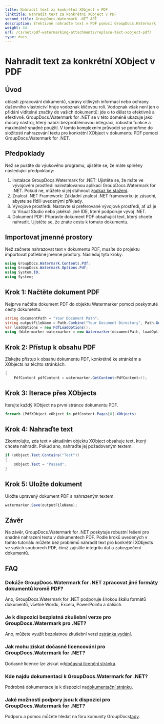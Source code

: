 ```yaml
---
title: Nahradit text za konkrétní XObject v PDF
linktitle: Nahradit text za konkrétní XObject v PDF
second_title: GroupDocs.Watermark .NET API
description: Efektivně nahraďte text v PDF pomocí GroupDocs.Watermark for .NET. Bezproblémově integrujte vodoznak do svých aplikací .NET.
weight: 44
url: /cs/net/pdf-watermarking-attachments/replace-text-xobject-pdf/
type: docs
---
```

# Nahradit text za konkrétní XObject v PDF

## Úvod
oblasti zpracování dokumentů, správy citlivých informací nebo ochrany duševního vlastnictví hraje vodoznak klíčovou roli. Vodoznak však není jen o přidání viditelné značky do vašich dokumentů; jde o to dělat to efektivně a efektivně. GroupDocs.Watermark for .NET se v této doméně ukazuje jako mocný nástroj, který nabízí bezproblémovou integraci, robustní funkce a maximálně snadné použití. V tomto komplexním průvodci se ponoříme do složitosti nahrazování textu pro konkrétní XObject v dokumentu PDF pomocí GroupDocs.Watermark for .NET.
## Předpoklady
Než se pustíte do výukového programu, ujistěte se, že máte splněny následující předpoklady:
1.  Instalace GroupDocs.Watermark for .NET: Ujistěte se, že máte ve vývojovém prostředí nainstalovanou aplikaci GroupDocs.Watermark for .NET. Pokud ne, můžete si jej stáhnout z[odkaz ke stažení](https://releases.groupdocs.com/Watermark/net/).
2. Znalost .NET Framework: Základní znalost .NET frameworku je zásadní, abyste se řídili uvedenými příklady.
3. Vývojové prostředí: Nastavte si preferované vývojové prostředí, ať už je to Visual Studio nebo jakékoli jiné IDE, které podporuje vývoj .NET.
4. Dokument PDF: Připravte dokument PDF obsahující text, který chcete nahradit. Ujistěte se, že znáte cestu k tomuto dokumentu.

## Importovat jmenné prostory
Než začnete nahrazovat text v dokumentu PDF, musíte do projektu importovat potřebné jmenné prostory. Následuj tyto kroky:

```csharp
using GroupDocs.Watermark.Contents.Pdf;
using GroupDocs.Watermark.Options.Pdf;
using System.IO;
using System;
```
## Krok 1: Načtěte dokument PDF
Nejprve načtěte dokument PDF do objektu Watermarker pomocí poskytnuté cesty dokumentu.
```csharp
string documentPath = "Your Document Path";
string outputFileName = Path.Combine("Your Document Directory", Path.GetFileName(documentPath));
var loadOptions = new PdfLoadOptions();
using (Watermarker watermarker = new Watermarker(documentPath, loadOptions))
```
## Krok 2: Přístup k obsahu PDF
Získejte přístup k obsahu dokumentu PDF, konkrétně ke stránkám a XObjects na těchto stránkách.
```csharp
{
    PdfContent pdfContent = watermarker.GetContent<PdfContent>();
```
## Krok 3: Iterace přes XObjects
Iterujte každý XObject na první stránce dokumentu PDF.
```csharp
foreach (PdfXObject xObject in pdfContent.Pages[0].XObjects)
```
## Krok 4: Nahraďte text
Zkontrolujte, zda text v aktuálním objektu XObject obsahuje text, který chcete nahradit. Pokud ano, nahraďte jej požadovaným textem.
```csharp
if (xObject.Text.Contains("Test"))
{
    xObject.Text = "Passed";
}
```
## Krok 5: Uložte dokument
Uložte upravený dokument PDF s nahrazeným textem.
```csharp
watermarker.Save(outputFileName);
```

## Závěr
Na závěr, GroupDocs.Watermark for .NET poskytuje robustní řešení pro snadné nahrazení textu v dokumentech PDF. Podle kroků uvedených v tomto tutoriálu můžete bez problémů nahradit text pro konkrétní XObjects ve vašich souborech PDF, čímž zajistíte integritu dat a zabezpečení dokumentů.
## FAQ
### Dokáže GroupDocs.Watermark for .NET zpracovat jiné formáty dokumentů kromě PDF?
Ano, GroupDocs.Watermark for .NET podporuje širokou škálu formátů dokumentů, včetně Wordu, Excelu, PowerPointu a dalších.
### Je k dispozici bezplatná zkušební verze pro GroupDocs.Watermark pro .NET?
 Ano, můžete využít bezplatnou zkušební verzi z[stránka vydání](https://releases.groupdocs.com/).
### Jak mohu získat dočasné licencování pro GroupDocs.Watermark for .NET?
 Dočasné licence lze získat od[dočasná licenční stránka](https://purchase.groupdocs.com/temporary-license/).
### Kde najdu dokumentaci k GroupDocs.Watermark for .NET?
 Podrobná dokumentace je k dispozici na[dokumentační stránku](https://tutorials.groupdocs.com/Watermark/net/).
### Jaké možnosti podpory jsou k dispozici pro GroupDocs.Watermark for .NET?
 Podporu a pomoc můžete hledat na fóru komunity GroupDocs[tady](https://forum.groupdocs.com/c/watermark/19).